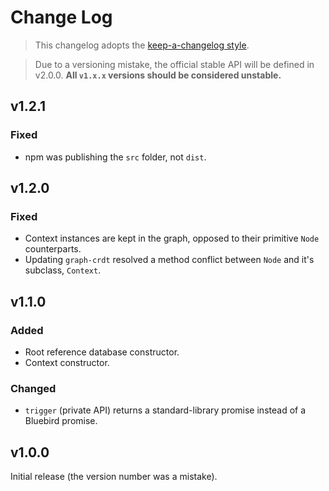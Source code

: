 # Change Log

> This changelog adopts the [keep-a-changelog style](http://keepachangelog.com/en/0.3.0/).

> Due to a versioning mistake, the official stable API will be defined in v2.0.0.
**All `v1.x.x` versions should be considered unstable.**

## v1.2.1
### Fixed
- npm was publishing the `src` folder, not `dist`.

## v1.2.0
### Fixed
- Context instances are kept in the graph, opposed to their primitive `Node` counterparts.
- Updating `graph-crdt` resolved a method conflict between `Node` and it's subclass, `Context`.

## v1.1.0
### Added
- Root reference database constructor.
- Context constructor.

### Changed
- `trigger` (private API) returns a standard-library promise instead of a Bluebird promise.

## v1.0.0
Initial release (the version number was a mistake).
